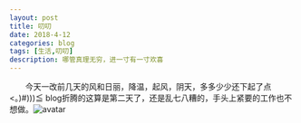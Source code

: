 ```yaml
---
layout: post
title: 叨叨
date: 2018-4-12
categories: blog
tags: [生活,叨叨]
description: 哪管真理无穷，进一寸有一寸欢喜
---
```


　　今天一改前几天的风和日丽，降温，起风，阴天，多多少少还下起了点<。)#)))≦
blog折腾的这算是第二天了，还是乱七八糟的，手头上紧要的工作也不想做。![avatar](https://encrypted-tbn0.gstatic.com/images?q=tbn:ANd9GcTAjQOOCF6ELoS4Y1P9jZsOMI3VuyEJur3JagucQm-6Sz4lw99u6Q)














